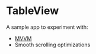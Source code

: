 TableView
=============

A sample app to experiment with:
- [MVVM](https://www.objc.io/issues/13-architecture/mvvm/)
- Smooth scrolling optimizations
